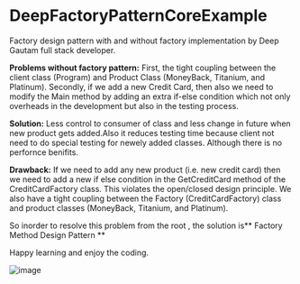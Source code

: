 # DeepFactoryPatternCoreExample

Factory design pattern with and without factory implementation by Deep Gautam full stack developer.

**Problems without factory pattern:**
First, the tight coupling between the client class (Program) and Product Class (MoneyBack, Titanium, and Platinum).
Secondly, if we add a new Credit Card, then also we need to modify the Main method by adding an extra if-else condition which not only overheads in the development but also in the testing process.

**Solution:**
Less control to consumer of class and less change in future when new product gets added.Also it reduces testing time because client not need to do special testing for newely added classes. Although there is no perfornce benifits.

**Drawback:**
If we need to add any new product (i.e. new credit card) then we need to add a new if else condition in the GetCreditCard method of the CreditCardFactory class. This violates the open/closed design principle.
We also have a tight coupling between the Factory (CreditCardFactory) class and product classes (MoneyBack, Titanium, and Platinum).


So inorder to resolve this problem from the root , the solution is** Factory Method Design Pattern **

Happy learning and enjoy the coding.

![image](https://user-images.githubusercontent.com/27567403/152548610-292cc037-91e1-4ed4-9329-a5d9966fdb8b.png)
